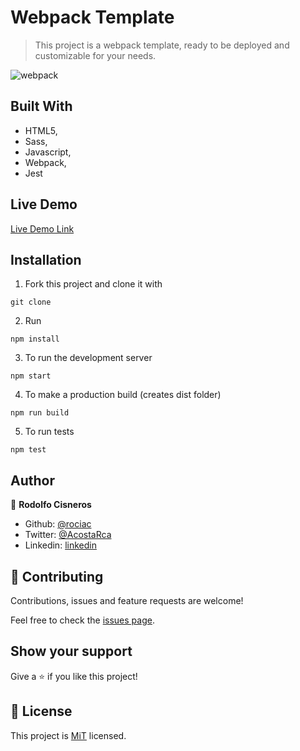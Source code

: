 # Webpack Template

> This project is a webpack template, ready to be deployed and customizable for your needs.

![webpack](https://user-images.githubusercontent.com/51210302/82534260-7a2d7880-9b0a-11ea-861c-4b7366b9adfc.png)


## Built With

- HTML5,
- Sass,
- Javascript,
- Webpack,
- Jest

## Live Demo

[Live Demo Link](https://webpack-template.netlify.app/)

## Installation

1. Fork this project and clone it with
```
git clone
```
2. Run
```
npm install
```
3. To run the development server
```
npm start
```
4. To make a production build (creates dist folder)
```
npm run build
```
5. To run tests
```
npm test
```

## Author

👤 **Rodolfo Cisneros**

- Github: [@rociac](https://github.com/rociac)
- Twitter: [@AcostaRca](https://twitter.com/AcostaRca)
- Linkedin: [linkedin](https://www.linkedin.com/in/rociac/)

## 🤝 Contributing

Contributions, issues and feature requests are welcome!

Feel free to check the [issues page](https://github.com/rociac/webpack-template/issues).

## Show your support

Give a ⭐️ if you like this project!

## 📝 License

This project is [MiT](https://opensource.org/licenses/MIT) licensed.
